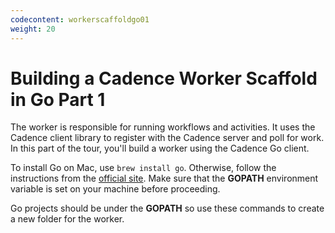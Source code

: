 ```yaml
---
codecontent: workerscaffoldgo01
weight: 20
---
```


# Building a Cadence Worker Scaffold in Go Part 1

The worker is responsible for running workflows and activities. It uses the Cadence client library 
to register with the Cadence server and poll for work. In this part of the tour, you'll build a 
worker using the Cadence Go client.

To install Go on Mac, use `brew install go`. Otherwise, follow the instructions from the 
[official site](http://golang.org/doc/install). Make sure that the **GOPATH** environment variable 
is set on your machine before proceeding.

Go projects should be under the **GOPATH** so use these commands to create a new folder for the 
worker.

